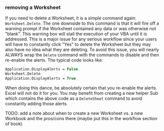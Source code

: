 ### removing a Worksheet

If you need to delete a Worksheet, it is a simple command again: `Worksheet.Delete`. The one downside to this command is that it will fire off a warning prompt if the Worksheet contained any data or was otherwise not "blank". This warning box will stall the execution of your VBA until it is addressed. This is a major issue for any serious workflow since your users will have to constantly click "Yes" to delete the Worksheet but they may also have no idea what they are deleting. To avoid this issue, you will nearly ALWAYS wrap the `Delete` command with the commands to disable and then re-enable the alerts. The typical code looks like:

```vb
Application.DisplayAlerts = False
Worksheet.Delete
Application.DisplayAlerts = True
```

When doing this dance, be absolutely certain that you re-enable the alerts. Excel will not do it for you. You may benefit from creating a new helper Sub which contains the above code as a `DeleteSheet` command to avoid constantly adding those alerts.

TODO: add a note about when to create a new Worksheet vs. a new Workbook and the pros/cons there (maybe put this in the workflow section of book)

